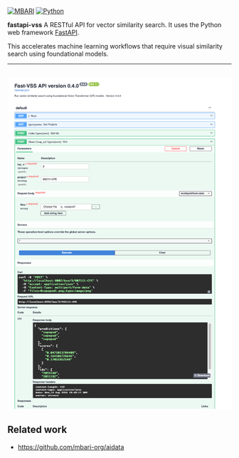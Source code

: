 [![MBARI](https://www.mbari.org/wp-content/uploads/2014/11/logo-mbari-3b.png)](http://www.mbari.org)
[![Python](https://img.shields.io/badge/language-Python-blue.svg)](https://www.python.org/downloads/)

**fastapi-vss** A RESTful API for vector similarity search.  It uses the Python web framework [FastAPI](https://fastapi.tiangolo.com/). 

This accelerates machine learning workflows that require visual similarity search using foundational models.

--- 
![](docs/imgs/restwebui.png)
---

## Related work
 
* https://github.com/mbari-org/aidata
